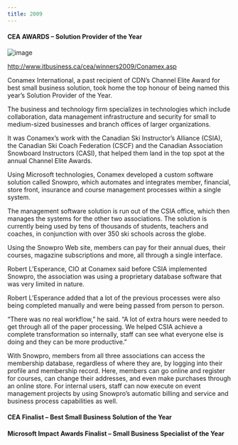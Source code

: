 ```yaml
---
title: 2009
---
```


#### CEA AWARDS – Solution Provider of the Year

![image](/images/1995-accpac-development-partner.jpg)



http://www.itbusiness.ca/cea/winners2009/Conamex.asp


 

Conamex International, a past recipient of CDN’s Channel Elite Award for best small business solution, took home the top honour of being named this year’s Solution Provider of the Year.

The business and technology firm specializes in technologies which include collaboration, data management infrastructure and security for small to medium-sized businesses and branch offices of larger organizations.

It was Conamex’s work with the Canadian Ski Instructor’s Alliance (CSIA), the Canadian Ski Coach Federation (CSCF) and the Canadian Association Snowboard Instructors (CASI), that helped them land in the top spot at the annual Channel Elite Awards.

Using Microsoft technologies, Conamex developed a custom software solution called Snowpro, which automates and integrates member, financial, store front, insurance and course management processes within a single system.

The management software solution is run out of the CSIA office, which then manages the systems for the other two associations. The solution is currently being used by tens of thousands of students, teachers and coaches, in conjunction with over 350 ski schools across the globe.

Using the Snowpro Web site, members can pay for their annual dues, their courses, magazine subscriptions and more, all through a single interface.

Robert L’Esperance, CIO at Conamex said before CSIA implemented Snowpro, the association was using a proprietary database software that was very limited in nature.

Robert L’Esperance added that a lot of the previous processes were also being completed manually and were being passed from person to person.

“There was no real workflow,” he said. “A lot of extra hours were needed to get through all of the paper processing. We helped CSIA achieve a complete transformation so internally, staff can see what everyone else is doing and they can be more productive.”

With Snowpro, members from all three associations can access the membership database, regardless of where they are, by logging into their profile and membership record. Here, members can go online and register for courses, can change their addresses, and even make purchases through an online store. For internal users, staff can now execute on event management projects by using Snowpro’s automatic billing and service and business process capabilities as well.

 

#### CEA Finalist – Best Small Business Solution of the Year


#### Microsoft Impact Awards Finalist – Small Business Specialist of the Year

